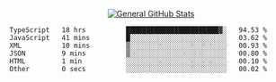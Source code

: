 <p align="center">
  <a href="https://github.com/AndyDevv">
    <img src="https://github-readme-stats.vercel.app/api?username=AndyDevv&custom_title=General%20GitHub%20Stats&theme=aura_dark" alt="General GitHub Stats">
  </a>
</p>

<!--START_SECTION:waka-->

```text
TypeScript   18 hrs          ███████████████████████▓░   94.53 %
JavaScript   41 mins         █░░░░░░░░░░░░░░░░░░░░░░░░   03.62 %
XML          10 mins         ▒░░░░░░░░░░░░░░░░░░░░░░░░   00.93 %
JSON         9 mins          ▒░░░░░░░░░░░░░░░░░░░░░░░░   00.80 %
HTML         1 min           ░░░░░░░░░░░░░░░░░░░░░░░░░   00.10 %
Other        0 secs          ░░░░░░░░░░░░░░░░░░░░░░░░░   00.02 %
```

<!--END_SECTION:waka-->
